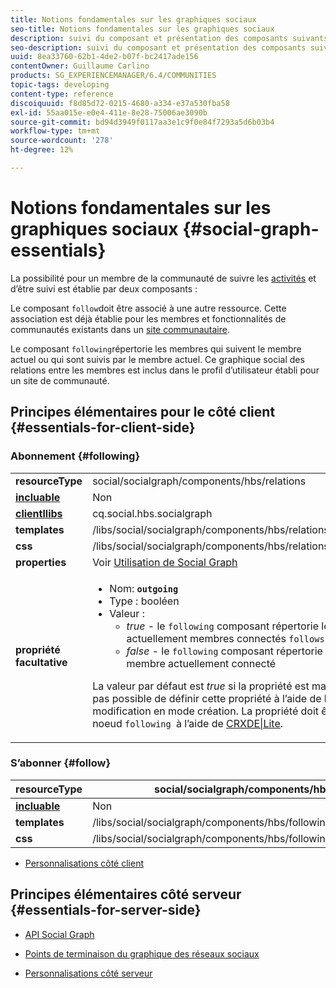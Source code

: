 ```yaml
---
title: Notions fondamentales sur les graphiques sociaux
seo-title: Notions fondamentales sur les graphiques sociaux
description: suivi du composant et présentation des composants suivants
seo-description: suivi du composant et présentation des composants suivants
uuid: 8ea33760-62b1-4de2-b07f-bc2417ade156
contentOwner: Guillaume Carlino
products: SG_EXPERIENCEMANAGER/6.4/COMMUNITIES
topic-tags: developing
content-type: reference
discoiquuid: f8d85d72-0215-4680-a334-e37a530fba58
exl-id: 55aa015e-e0e4-411e-8e28-75006ae3090b
source-git-commit: bd94d3949f0117aa3e1c9f0e84f7293a5d6b03b4
workflow-type: tm+mt
source-wordcount: '278'
ht-degree: 12%

---
```


# Notions fondamentales sur les graphiques sociaux {#social-graph-essentials}

La possibilité pour un membre de la communauté de suivre les [activités](essentials-activities.md) et d’être suivi est établie par deux composants :

Le composant `follow`doit être associé à une autre ressource. Cette association est déjà établie pour les membres et fonctionnalités de communautés existants dans un [site communautaire](overview.md#communitiessites).

Le composant `following`répertorie les membres qui suivent le membre actuel ou qui sont suivis par le membre actuel. Ce graphique social des relations entre les membres est inclus dans le profil d’utilisateur établi pour un site de communauté.

## Principes élémentaires pour le côté client {#essentials-for-client-side}

### Abonnement {#following}

<table> 
 <tbody>
  <tr>
   <td> <strong>resourceType</strong></td> 
   <td>social/socialgraph/components/hbs/relations</td> 
  </tr>
  <tr>
   <td> <a href="scf.md#add-or-include-a-communities-component"><strong>incluable</strong></a></td> 
   <td>Non</td> 
  </tr>
  <tr>
   <td> <a href="clientlibs.md"><strong>clientllibs</strong></a></td> 
   <td>cq.social.hbs.socialgraph</td> 
  </tr>
  <tr>
   <td> <strong>templates</strong></td> 
   <td> /libs/social/socialgraph/components/hbs/relationships/relationships.hbs</td> 
  </tr>
  <tr>
   <td> <strong>css</strong></td> 
   <td> /libs/social/socialgraph/components/hbs/relationships/clientlibs/relationships.css</td> 
  </tr>
  <tr>
   <td><strong> properties</strong></td> 
   <td>Voir <a href="socialgraph.md">Utilisation de Social Graph</a></td> 
  </tr>
  <tr>
   <td><strong> propriété facultative<br /></strong></td> 
   <td>
    <ul> 
     <li>Nom: <strong><code>outgoing</code></strong></li> 
     <li>Type : booléen</li> 
     <li>Valeur : <br /> 
      <ul> 
       <li><i>true  </i>- le  <code>following</code> composant répertorie les membres qui sont actuellement membres connectés <code>follows</code></li> 
       <li><i>false  </i>- le  <code>following</code> composant répertorie les membres qui  <code>follow </code>le membre actuellement connecté</li> 
      </ul> </li> 
    </ul> <p>La valeur par défaut est <i>true</i> si la propriété est manquante. Actuellement, il n’est pas possible de définir cette propriété à l’aide de la boîte de dialogue de modification en mode création. La propriété doit être ajoutée à une instance du noeud <code>following </code>à l’aide de <a href="../../help/sites-developing/developing-with-crxde-lite.md">CRXDE|Lite</a>.</p> </td> 
  </tr>
 </tbody>
</table>

### S’abonner {#follow}

| **resourceType** | social/socialgraph/components/hbs/following |
|---|---|
| [**incluable**](scf.md#add-or-include-a-communities-component) | Non |
| **templates** | /libs/social/socialgraph/components/hbs/following/following.hbs |
| **css** | /libs/social/socialgraph/components/hbs/following/clientlibs/following.css |

* [Personnalisations côté client](client-customize.md)

## Principes élémentaires côté serveur {#essentials-for-server-side}

* [API Social Graph](https://helpx.adobe.com/experience-manager/6-4/sites/developing/using/reference-materials/javadoc/com/adobe/cq/social/graph/client/api/package-frame.html)

* [Points de terminaison du graphique des réseaux sociaux](https://helpx.adobe.com/experience-manager/6-4/sites/developing/using/reference-materials/javadoc/com/adobe/cq/social/graph/client/endpoint/package-frame.html)

* [Personnalisations côté serveur](server-customize.md)
